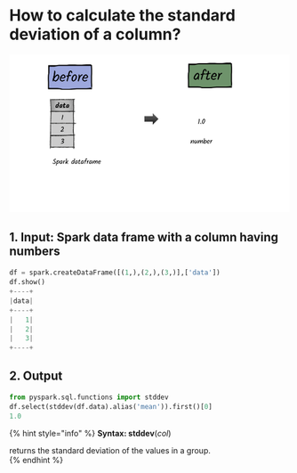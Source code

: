 # How to calculate the standard deviation of a column?

![](../.gitbook/assets/2020_07_27_kleki-10-.png)

## 1.  Input:  Spark data frame with a column having numbers

```python
df = spark.createDataFrame([(1,),(2,),(3,)],['data'])
df.show()
+----+
|data|
+----+
|   1|
|   2|
|   3|
+----+
```

## 2.  Output

```python
from pyspark.sql.functions import stddev
df.select(stddev(df.data).alias('mean')).first()[0]
1.0
```

{% hint style="info" %}
**Syntax:   stddev**\(_col_\)

returns the standard deviation of the values in a group.      
{% endhint %}

## 

